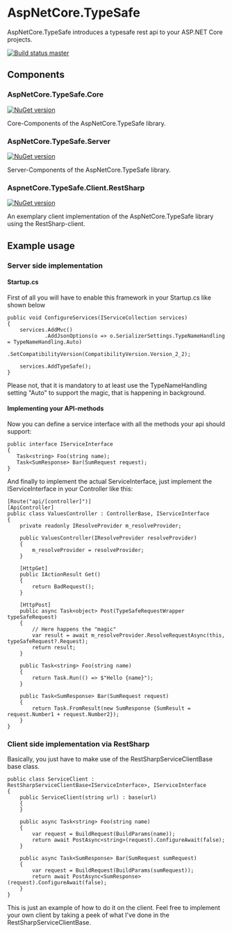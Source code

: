 # AspNetCore.TypeSafe

AspNetCore.TypeSafe introduces a typesafe rest api to your ASP.NET Core projects.

[![Build status master](https://ci.appveyor.com/api/projects/status/6dlgq1a3lqgyp7yv?svg=true&passingText=master%20-%20passing&failingText=master%20-%20failing&pendingText=master%20-%20pending)](https://ci.appveyor.com/project/janniksam/aspnetcore-typesafe) 

## Components

### AspNetCore.TypeSafe.Core

[![NuGet version](https://badge.fury.io/nu/AspNetCore.TypeSafe.Core.svg)](https://badge.fury.io/nu/AspNetCore.TypeSafe.Core)

Core-Components of the AspNetCore.TypeSafe library.

### AspNetCore.TypeSafe.Server

[![NuGet version](https://badge.fury.io/nu/AspNetCore.TypeSafe.Server.svg)](https://badge.fury.io/nu/AspNetCore.TypeSafe.Server)

Server-Components of the AspNetCore.TypeSafe library.

### AspnetCore.TypeSafe.Client.RestSharp

[![NuGet version](https://badge.fury.io/nu/AspnetCore.TypeSafe.Client.RestSharp.svg)](https://badge.fury.io/nu/AspnetCore.TypeSafe.Client.RestSharp)

An exemplary client implementation of the AspNetCore.TypeSafe library using the RestSharp-client.

## Example usage

### Server side implementation

#### Startup.cs

First of all you will have to enable this framework in your Startup.cs like shown below

```
public void ConfigureServices(IServiceCollection services)
{
    services.AddMvc()
            .AddJsonOptions(o => o.SerializerSettings.TypeNameHandling = TypeNameHandling.Auto)
            .SetCompatibilityVersion(CompatibilityVersion.Version_2_2);
          
    services.AddTypeSafe();
}
```

Please not, that it is mandatory to at least use the TypeNameHandling setting "Auto" to support the magic, that is happening in background.

#### Implementing your API-methods

Now you can define a service interface with all the methods your api should support:

```
public interface IServiceInterface
{
   Task<string> Foo(string name);
   Task<SumResponse> Bar(SumRequest request);
}
```

And finally to implement the actual ServiceInterface, just implement the IServiceInterface in your Controller like this:
```
[Route("api/[controller]")]
[ApiController]
public class ValuesController : ControllerBase, IServiceInterface
{
    private readonly IResolveProvider m_resolveProvider;

    public ValuesController(IResolveProvider resolveProvider)
    {
        m_resolveProvider = resolveProvider;
    }

    [HttpGet]
    public IActionResult Get()
    {
        return BadRequest();
    }

    [HttpPost]
    public async Task<object> Post(TypeSafeRequestWrapper typeSafeRequest)
    {
        // Here happens the "magic"
        var result = await m_resolveProvider.ResolveRequestAsync(this, typeSafeRequest?.Request);
        return result;
    }

    public Task<string> Foo(string name)
    {
        return Task.Run(() => $"Hello {name}");
    }

    public Task<SumResponse> Bar(SumRequest request)
    {
        return Task.FromResult(new SumResponse {SumResult = request.Number1 + request.Number2});
    }
}
```

### Client side implementation via RestSharp

Basically, you just have to make use of the RestSharpServiceClientBase base class.

```
public class ServiceClient : RestSharpServiceClientBase<IServiceInterface>, IServiceInterface
{
    public ServiceClient(string url) : base(url)
    {
    }

    public async Task<string> Foo(string name)
    {
        var request = BuildRequest(BuildParams(name));
        return await PostAsync<string>(request).ConfigureAwait(false);
    }

    public async Task<SumResponse> Bar(SumRequest sumRequest)
    {
        var request = BuildRequest(BuildParams(sumRequest));
        return await PostAsync<SumResponse>(request).ConfigureAwait(false);
    }
}
```

This is just an example of how to do it on the client.
Feel free to implement your own client by taking a peek of what I've done in the RestSharpServiceClientBase.
